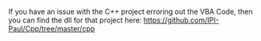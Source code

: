If you have an issue with the C++ project erroring out the VBA Code, then you can find the dll for that project here: https://github.com/IPI-Paul/Cpp/tree/master/cpp
